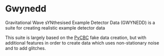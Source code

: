 # Gwynedd

Gravitational Wave sYNthesised Example Detector Data (GWYNEDD) is a suite for creating realistic example detector data

This suite is largely based on the [PyCBC](www.pycbc.org) fake data creation, but with additional features in order to create data which uses non-stationary noise and to add glitches.
